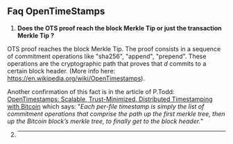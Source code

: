 
## Faq OpenTimeStamps

1. **Does the OTS proof reach the block Merkle Tip or just the transaction Merkle Tip ?**

OTS proof reaches the block Merkle Tip. The proof consists in a sequence of commitment operations like "sha256", "append", "prepend". These operations are the cryptographic path that proves that *d* commits to a certain block header. (More info here: <https://en.wikipedia.org/wiki/OpenTimestamps>).

Another confirmation of this fact is in the article of P.Todd: [OpenTimestamps: Scalable, Trust-Minimized, Distributed Timestamping with Bitcoin](https://petertodd.org/2016/opentimestamps-announcement) which says: "*Each per-file timestamp is simply the list of commitment operations that comprise the path up the first merkle tree, then up the Bitcoin block’s merkle tree, to finally get to the block header.*"

2. ****
